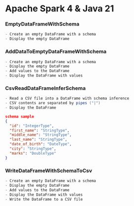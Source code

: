 # Apache Spark 4 & Java 21 

### EmptyDataFrameWithSchema
```java
- Create an empty DataFrame with a schema
- Display the empty DataFrame
```

### AddDataToEmptyDataFrameWithSchema
```java
- Create an empty DataFrame with a schema
- Display the empty DataFrame
- Add values to the DataFrame
- Display the DataFrame with values
```

### CsvReadDataFrameInferSchema
```java
- Read a CSV file into a DataFrame with schema inference
- CSV contents are separated by pipes ("|")
- Display the DataFrame
```
```json
schema sample
{
  "id": "IntegerType",
  "first_name": "StringType",
  "middle_name": "StringType",
  "last_name": "StringType",
  "date_of_birth": "DateType",
  "city": "StringType",
  "marks": "DoubleType"
}
```

### WriteDataFrameWithSchemaToCsv
```java
- Create an empty DataFrame with a schema
- Display the empty DataFrame
- Add values to the DataFrame
- Display the DataFrame with values
- Write the DataFrame to a CSV file
```
